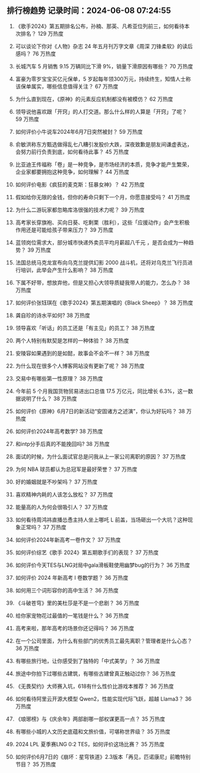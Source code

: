 
## 排行榜趋势 记录时间：2024-06-08 07:24:55
  
  1. 《歌手2024》第五期排名公布，孙楠、那英、凡希亚位列前三，如何看待本次排名？ 129 万热度
    
  2. 可以谈论下你对《人物》杂志 24 年五月刊万字文章《周深 刀锋柔软》的读后感吗？ 76 万热度
    
  3. 长城汽车 5 月销售 9.15 万辆同比下滑 9%，销量下滑原因有哪些？ 70 万热度
    
  4. 富豪为零岁宝宝买亿元保单，5 岁起每年领300万元，持续终生，知情人士称该保单属实，哪些信息值得关注？ 67 万热度
    
  5. 为什么直到现在，《原神》的元素反应机制都没有被模仿？ 62 万热度
    
  6. 领导说他喜欢跟「开窍」的人打交道。那么什么样的人算是「开窍」了呢？ 59 万热度
    
  7. 如何评价小牛说车2024年6月7日突然被封？ 59 万热度
    
  8. 俞敏洪称东方甄选做得乱七八糟引发股价大跌，深夜致歉是朋友间谦虚表达，会努力前行负责到底，如何看待此事？ 45 万热度
    
  9. 比亚迪王传福称「卷」是一种竞争，是市场经济的本质，竞争才能产生繁荣，企业家都要拥抱这种竞争，如何理解？ 44 万热度
    
  10. 如何评价电影《疯狂的麦克斯：狂暴女神》？ 42 万热度
    
  11. 假如给你无限的金钱，但你的寿命只剩下一个月，你愿意接受吗？ 41 万热度
    
  12. 为什么二游玩家都忽略库洛很强的技术力呢？ 39 万热度
    
  13. 高考家长穿旗袍、买向日葵、吃剩栗（胜利），这些「应援动作」会产生积极作用还是可能给孩子带来压力？ 39 万热度
    
  14. 蓝领岗位需求大，部分城市快递外卖员平均月薪超八千元 ，是否会成为一种趋势？ 39 万热度
    
  15. 法国总统马克龙宣布向乌克兰提供幻影 2000 战斗机，还将对乌克兰飞行员进行培训，此举会产生什么影响？ 38 万热度
    
  16. 下属不好带，想放弃他，但是又担心大领导质疑我带人的能力，怎么办？ 38 万热度
    
  17. 如何评价张钰琪在《歌手2024》第五期演唱的《Black Sheep》？ 38 万热度
    
  18. 龚自珍的诗水平如何? 38 万热度
    
  19. 领导喜欢「听话」的员工还是「有主见」的员工？ 38 万热度
    
  20. 两个人特别有默契是怎样的一种体验？ 38 万热度
    
  21. 安陵容如果遇到的是如懿，故事会不会不一样？ 38 万热度
    
  22. 为什么现在很多个人博客网站没有更新了呢？ 38 万热度
    
  23. 交易中有哪些第一性原理？ 38 万热度
    
  24. 今年前 5 个月我国货物贸易进出口总值 17.5 万亿元，同比增长 6.3%，这一数据说明了什么？ 38 万热度
    
  25. 如何评价《原神》6月7日的新活动“安固诸方之述演”，你认为好玩吗？ 38 万热度
    
  26. 如何评价2024年高考数学? 38 万热度
    
  27. 和intp分手后真的不能挽回吗? 38 万热度
    
  28. 面试的时候，为什么面试官总是问我从上一家公司离职的原因？ 37 万热度
    
  29. 为何 NBA 球员都认为总冠军是最好荣誉？ 37 万热度
    
  30. 好的婚姻就是不吵架吗？ 37 万热度
    
  31. 喜欢精神内耗的人该怎么放松？ 37 万热度
    
  32. 能量高的人为何会很吸引人？ 37 万热度
    
  33. 如何看待周鸿祎直播怂恿主持人坐上哪吒 L 前盖，当场砸出一个大坑？这种现象正常吗？ 37 万热度
    
  34. 如何评价2024年新高考一卷作文？ 37 万热度
    
  35. 如何评价综艺《歌手 2024》第五期歌手们的表现？ 37 万热度
    
  36. 如何评价今天TES与LNG对局中gala滑板鞋使用幽梦bug的行为？ 36 万热度
    
  37. 如何评价 2024 年新高考 I 卷数学题？ 36 万热度
    
  38. 如何用三个词形容你的高中生活？ 36 万热度
    
  39. 《斗破苍穹》里的美杜莎是不是一个悲剧？ 36 万热度
    
  40. 给你家宠物花过最值的一笔钱是什么？ 36 万热度
    
  41. 高考来啦，那年高考的场景你还记得吗？ 36 万热度
    
  42. 在一个公司里面，为什么有些部门的优秀员工最先离职？管理者是什么心态？ 36 万热度
    
  43. 有哪些旅行地，让你感受到了独特的「中式美学」？ 36 万热度
    
  44. 旅途中你拍下过哪些古建筑，有哪些古建曾真正触动过你？ 36 万热度
    
  45. 《无畏契约》大师赛入坑，618有什么性价比游戏本推荐？ 36 万热度
    
  46. 如何看待阿里云开源大模型 Qwen2，性能实现代际飞跃，超越 Llama3？ 36 万热度
    
  47. 《琅琊榜》与《庆余年》两部剧哪一部权谋更高一点？ 35 万热度
    
  48. 有哪些小城的人文历史底蕴和文旅价值，可堪称世界级？ 35 万热度
    
  49. 2024 LPL 夏季赛LNG 0:2 TES，如何评价这场比赛？ 35 万热度
    
  50. 如何评价6月7日的《崩坏：星穹铁道》2.3版本「再见，匹诺康尼」前瞻特别节目？ 35 万热度
    